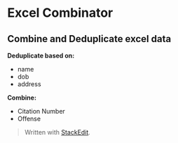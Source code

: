 # Excel Combinator

Combine and Deduplicate excel data
----------------------------------

**Deduplicate based on:**
 - name
 - dob
 - address

**Combine:**
 - Citation Number 
 - Offense  

> Written with [StackEdit](https://stackedit.io/).
